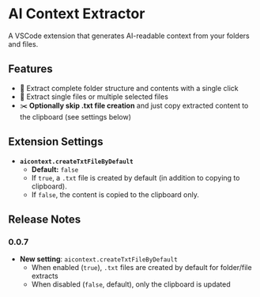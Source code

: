 # AI Context Extractor

A VSCode extension that generates AI-readable context from your folders and files.

## Features

- 📁 Extract complete folder structure and contents with a single click
- 📄 Extract single files or multiple selected files
- ✂️ **Optionally skip .txt file creation** and just copy extracted content to the clipboard (see settings below)

## Extension Settings

- **`aicontext.createTxtFileByDefault`**  
  - **Default:** `false`  
  - If `true`, a `.txt` file is created by default (in addition to copying to clipboard).  
  - If `false`, the content is copied to the clipboard only.

## Release Notes

### 0.0.7
- **New setting**: `aicontext.createTxtFileByDefault`
  - When enabled (`true`), `.txt` files are created by default for folder/file extracts  
  - When disabled (`false`, default), only the clipboard is updated
